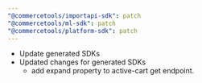```yaml
---
"@commercetools/importapi-sdk": patch
"@commercetools/ml-sdk": patch
"@commercetools/platform-sdk": patch
---
```


- Update generated SDKs
- Updated changes for generated SDKs
  - add expand property to active-cart get endpoint.
